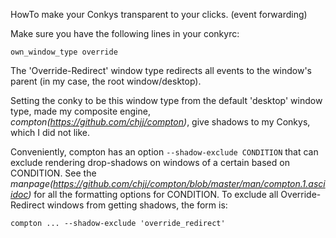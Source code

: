 HowTo make your Conkys transparent to your clicks. (event forwarding)

Make sure you have the following lines in your conkyrc:

```
own_window_type override
```
The 'Override-Redirect' window type redirects all events to the window's parent
(in my case, the root window/desktop).

Setting the conky to be this window type from the default 'desktop' window
type, made my composite engine, *compton(https://github.com/chjj/compton)*,
give shadows to my Conkys, which I did not like.

Conveniently, compton has an option `--shadow-exclude CONDITION` that can exclude
rendering drop-shadows on windows of a certain based on CONDITION. See the
*manpage(https://github.com/chjj/compton/blob/master/man/compton.1.asciidoc)*
for all the formatting options for CONDITION. To exclude all Override-Redirect
windows from getting shadows, the form is:
```
compton ... --shadow-exclude 'override_redirect'
```